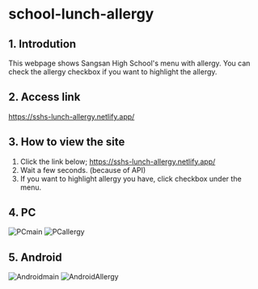 # school-lunch-allergy

## 1. Introdution
This webpage shows Sangsan High School's menu with allergy. You can check the allergy checkbox if you want to highlight the allergy.

## 2. Access link
https://sshs-lunch-allergy.netlify.app/

## 3. How to view the site
1) Click the link below;
https://sshs-lunch-allergy.netlify.app/
2) Wait a few seconds. (because of API)
3) If you want to highlight allergy you have, click checkbox under the menu.

## 4. PC
![PCmain](https://github.com/HyeeunKim07/school-lunch-allergy/assets/138830912/7893b569-f12e-4973-b9a0-6e327a81a2d2)
![PCallergy](https://github.com/HyeeunKim07/school-lunch-allergy/assets/138830912/e21e05e6-1c78-4b51-b93f-6719a7e081f1)

## 5. Android
![Androidmain](https://github.com/HyeeunKim07/school-lunch-allergy/assets/138830912/3625a044-8a1b-4c27-bf68-6d53ad62c86d)
![AndroidAllergy](https://github.com/HyeeunKim07/school-lunch-allergy/assets/138830912/35306848-a46e-4f7b-b03a-bdfccb9c471e)
